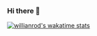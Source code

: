 ### Hi there 👋

[![willianrod's wakatime stats](https://github-readme-stats.vercel.app/api/wakatime?username=bjc1102)](https://github.com/anuraghazra/github-readme-stats)
  <!--START_SECTION:waka-->
  <!--END_SECTION:waka-->
